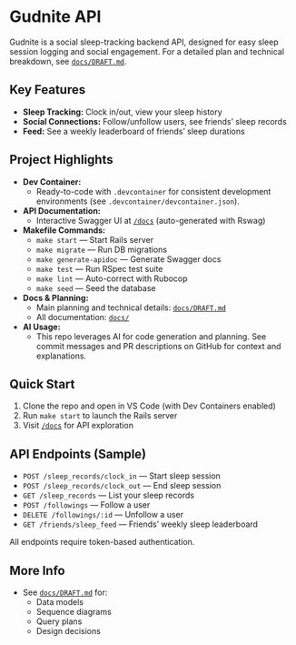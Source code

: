 
# Gudnite API

Gudnite is a social sleep-tracking backend API, designed for easy sleep session logging and social engagement. For a detailed plan and technical breakdown, see [`docs/DRAFT.md`](docs/DRAFT.md).

## Key Features
- **Sleep Tracking:** Clock in/out, view your sleep history
- **Social Connections:** Follow/unfollow users, see friends’ sleep records
- **Feed:** See a weekly leaderboard of friends’ sleep durations

## Project Highlights
- **Dev Container:**
	- Ready-to-code with `.devcontainer` for consistent development environments (see `.devcontainer/devcontainer.json`).
- **API Documentation:**
	- Interactive Swagger UI at [`/docs`](http://localhost:4994/docs) (auto-generated with Rswag)
- **Makefile Commands:**
	- `make start` — Start Rails server
	- `make migrate` — Run DB migrations
	- `make generate-apidoc` — Generate Swagger docs
	- `make test` — Run RSpec test suite
	- `make lint` — Auto-correct with Rubocop
	- `make seed` — Seed the database
- **Docs & Planning:**
	- Main planning and technical details: [`docs/DRAFT.md`](docs/DRAFT.md)
	- All documentation: [`docs/`](docs/)
- **AI Usage:**
	- This repo leverages AI for code generation and planning. See commit messages and PR descriptions on GitHub for context and explanations.

## Quick Start
1. Clone the repo and open in VS Code (with Dev Containers enabled)
2. Run `make start` to launch the Rails server
3. Visit [`/docs`](http://localhost:4994/docs) for API exploration

## API Endpoints (Sample)
- `POST /sleep_records/clock_in` — Start sleep session
- `POST /sleep_records/clock_out` — End sleep session
- `GET /sleep_records` — List your sleep records
- `POST /followings` — Follow a user
- `DELETE /followings/:id` — Unfollow a user
- `GET /friends/sleep_feed` — Friends’ weekly sleep leaderboard

All endpoints require token-based authentication.

## More Info
- See [`docs/DRAFT.md`](docs/DRAFT.md) for:
	- Data models
	- Sequence diagrams
	- Query plans
	- Design decisions

